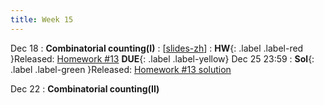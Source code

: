 ```yaml
---
title: Week 15
---
```


Dec 18
: **Combinatorial counting(I)**
  :  \[[slides-zh](https://basics.sjtu.edu.cn/~yangqizhe/pdf/dm2023w/slides/DMLec12-handout-zh.pdf)\]
:  **HW**{: .label .label-red }Released: [Homework #13](https://basics.sjtu.edu.cn/~yangqizhe/pdf/dm2023w/homework/DM-hw13.pdf)  **DUE**{: .label .label-yellow} Dec 25  23:59
: **Sol**{: .label .label-green }Released: [Homework #13 solution](https://basics.sjtu.edu.cn/~yangqizhe/pdf/dm2023w/homework/DM-hw13sol.pdf)

Dec 22
: **Combinatorial counting(II)**


  

